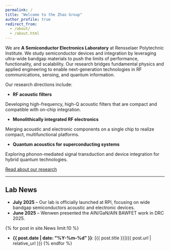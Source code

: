 ```yaml
---
permalink: /
title: "Welcome to the Zhao Group"
author_profile: true
redirect_from: 
  - /about/
  - /about.html
---
```

We are **A Semiconductor Electronics Laboratory** at Rensselaer Polytechnic Institute. We study semiconductor devices and integration by leveraging ultra-wide bandgap materials to push the limits of performance, functionality, and scalability. Our research bridges fundamental physics and applied engineering to enable next-generation technologies in RF communications, sensing, and quantum information.

Our research directions include:

- **RF acoustic filters**

Developing high-frequency, high-Q acoustic filters that are compact and compatible with on-chip integration.

- **Monolithically integrated RF electronics**

Merging acoustic and electronic components on a single chip to realize compact, multifunctional platforms.

- **Quantum acoustics for superconducting systems**

Exploring phonon-mediated signal transduction and device integration for hybrid quantum technologies.

[Read about our research](/research/)

---

## Lab News

- **July 2025** –  Our lab is officially launched at RPI, focusing on wide bandgap semiconductors acoustic and electronic devices.
- **June 2025** –  Wenwen presented the AlN/GaN/AlN BAWFET work in DRC 2025.

{% for post in site.News limit:10 %}
- **{{ post.date | date: "%Y-%m-%d" }}**: [{{ post.title }}]({{ post.url | relative_url }})
{% endfor %}
